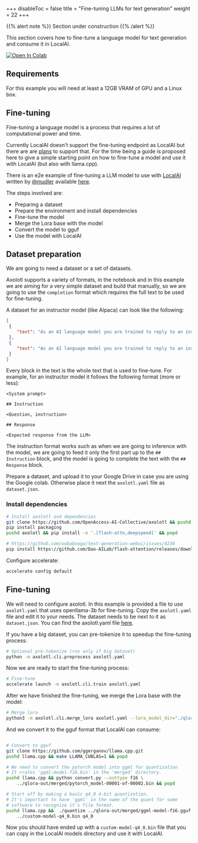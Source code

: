 
+++
disableToc = false
title = "Fine-tuning LLMs for text generation"
weight = 22
+++

{{% alert note %}}
Section under construction
{{% /alert %}}

This section covers how to fine-tune a language model for text generation and consume it in LocalAI.

[![Open In Colab](https://colab.research.google.com/assets/colab-badge.svg)](https://colab.research.google.com/github/mudler/LocalAI/blob/master/examples/e2e-fine-tuning/notebook.ipynb)

## Requirements

For this example you will need at least a 12GB VRAM of GPU and a Linux box.

## Fine-tuning

Fine-tuning a language model is a process that requires a lot of computational power and time.

Currently LocalAI doesn't support the fine-tuning endpoint as LocalAI but there are are [plans](https://github.com/mudler/LocalAI/issues/596) to support that. For the time being a guide is proposed here to give a simple starting point on how to fine-tune a model and use it with LocalAI (but also with llama.cpp).

There is an e2e example of fine-tuning a LLM model to use with [LocalAI](https://github.com/mudler/LocalAI) written by [@mudler](https://github.com/mudler) available [here](https://github.com/mudler/LocalAI/tree/master/examples/e2e-fine-tuning/).

The steps involved are:

- Preparing a dataset
- Prepare the environment and install dependencies
- Fine-tune the model
- Merge the Lora base with the model
- Convert the model to gguf
- Use the model with LocalAI

## Dataset preparation

We are going to need a dataset or a set of datasets. 

Axolotl supports a variety of formats, in the notebook and in this example we are aiming for a very simple dataset and build that manually, so we are going to use the `completion` format which requires the full text to be used for fine-tuning.

A dataset for an instructor model (like Alpaca) can look like the following:

```json
[
 {
    "text": "As an AI language model you are trained to reply to an instruction. Try to be as much polite as possible\n\n## Instruction\n\nWrite a poem about a tree.\n\n## Response\n\nTrees are beautiful, ...",
 },
 {
    "text": "As an AI language model you are trained to reply to an instruction. Try to be as much polite as possible\n\n## Instruction\n\nWrite a poem about a tree.\n\n## Response\n\nTrees are beautiful, ...",
 }
]
```

Every block in the text is the whole text that is used to fine-tune. For example, for an instructor model it follows the following format (more or less):

```
<System prompt>

## Instruction

<Question, instruction>

## Response

<Expected response from the LLM>
```

The instruction format works such as when we are going to inference with the model, we are going to feed it only the first part up to the `## Instruction` block, and the model is going to complete the text with the `## Response` block.

Prepare a dataset, and upload it to your Google Drive in case you are using the Google colab. Otherwise place it next the `axolotl.yaml` file as `dataset.json`.

### Install dependencies

```bash
# Install axolotl and dependencies
git clone https://github.com/OpenAccess-AI-Collective/axolotl && pushd axolotl && git checkout 797f3dd1de8fd8c0eafbd1c9fdb172abd9ff840a && popd #0.3.0
pip install packaging
pushd axolotl && pip install -e '.[flash-attn,deepspeed]' && popd

# https://github.com/oobabooga/text-generation-webui/issues/4238
pip install https://github.com/Dao-AILab/flash-attention/releases/download/v2.3.0/flash_attn-2.3.0+cu117torch2.0cxx11abiFALSE-cp310-cp310-linux_x86_64.whl
```

Configure accelerate:

```bash
accelerate config default
```

## Fine-tuning

We will need to configure axolotl. In this example is provided a file to use `axolotl.yaml` that uses openllama-3b for fine-tuning. Copy the `axolotl.yaml` file and edit it to your needs. The dataset needs to be next to it as `dataset.json`. You can find the axolotl.yaml file [here](https://github.com/mudler/LocalAI/tree/master/examples/e2e-fine-tuning/).

If you have a big dataset, you can pre-tokenize it to speedup the fine-tuning process:

```bash
# Optional pre-tokenize (run only if big dataset)
python -m axolotl.cli.preprocess axolotl.yaml
```

Now we are ready to start the fine-tuning process:
```bash
# Fine-tune
accelerate launch -m axolotl.cli.train axolotl.yaml
```

After we have finished the fine-tuning, we merge the Lora base with the model:
```bash
# Merge lora
python3 -m axolotl.cli.merge_lora axolotl.yaml --lora_model_dir="./qlora-out" --load_in_8bit=False --load_in_4bit=False
```

And we convert it to the gguf format that LocalAI can consume:

```bash

# Convert to gguf
git clone https://github.com/ggerganov/llama.cpp.git
pushd llama.cpp && make LLAMA_CUBLAS=1 && popd

# We need to convert the pytorch model into ggml for quantization
# It crates 'ggml-model-f16.bin' in the 'merged' directory.
pushd llama.cpp && python convert.py --outtype f16 \
    ../qlora-out/merged/pytorch_model-00001-of-00002.bin && popd

# Start off by making a basic q4_0 4-bit quantization.
# It's important to have 'ggml' in the name of the quant for some
# software to recognize it's file format.
pushd llama.cpp &&  ./quantize ../qlora-out/merged/ggml-model-f16.gguf \
    ../custom-model-q4_0.bin q4_0

```

Now you should have ended up with a `custom-model-q4_0.bin` file that you can copy in the LocalAI models directory and use it with LocalAI.

